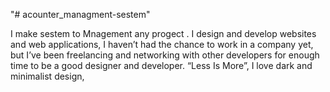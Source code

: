 "# acounter_managment-sestem" 

I make sestem to Mnagement any progect .
I design and develop websites and web applications, I haven’t had the chance to work in a company yet, but I’ve been freelancing and networking with other developers for enough time to be a good designer and developer.
“Less Is More”, I love dark and minimalist design,
